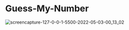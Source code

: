 # Guess-My-Number

![screencapture-127-0-0-1-5500-2022-05-03-00_13_02](https://user-images.githubusercontent.com/97789864/166328961-ca73f3ef-e492-4131-b7fd-cf8c89d75a92.jpg)
